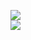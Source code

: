 [![](https://img.shields.io/badge/Made%20With-Github%20Spray-lightgrey.svg?style=for-the-badge&logo=github)](https://github.com/Annihil/github-spray#9275)  
[![](https://i.imgur.com/2DrTn0Z.gif)](https://github.com/Annihil/github-spray)